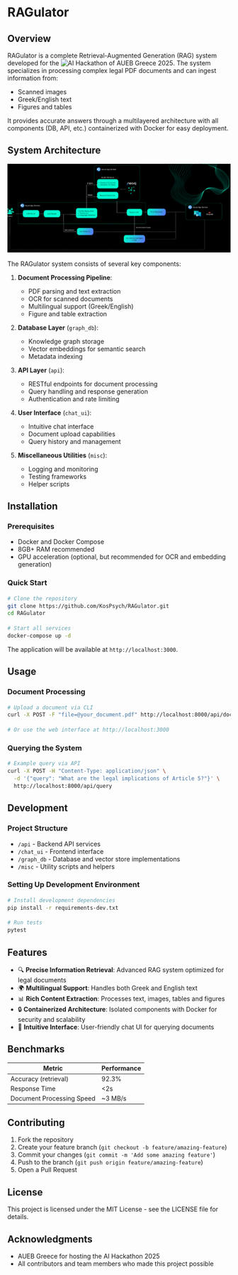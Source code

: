 

# RAGulator


## Overview

RAGulator is a complete Retrieval-Augmented Generation (RAG) system developed for the ![AI Hackathon of AUEB Greece 2025](https://www.hackathongreece.ai/). The system specializes in processing complex legal PDF documents and can ingest information from:
- Scanned images
- Greek/English text
- Figures and tables

It provides accurate answers through a multilayered architecture with all components (DB, API, etc.) containerized with Docker for easy deployment.

## System Architecture

![Example Image](misc/overview.png)

The RAGulator system consists of several key components:

1. **Document Processing Pipeline**:
   - PDF parsing and text extraction
   - OCR for scanned documents 
   - Multilingual support (Greek/English)
   - Figure and table extraction

2. **Database Layer** (`graph_db`):
   - Knowledge graph storage
   - Vector embeddings for semantic search
   - Metadata indexing

3. **API Layer** (`api`):
   - RESTful endpoints for document processing
   - Query handling and response generation
   - Authentication and rate limiting

4. **User Interface** (`chat_ui`):
   - Intuitive chat interface
   - Document upload capabilities
   - Query history and management

5. **Miscellaneous Utilities** (`misc`):
   - Logging and monitoring
   - Testing frameworks
   - Helper scripts

## Installation

### Prerequisites
- Docker and Docker Compose
- 8GB+ RAM recommended
- GPU acceleration (optional, but recommended for OCR and embedding generation)

### Quick Start
```bash
# Clone the repository
git clone https://github.com/KosPsych/RAGulator.git
cd RAGulator

# Start all services
docker-compose up -d
```

The application will be available at `http://localhost:3000`.

## Usage

### Document Processing
```bash
# Upload a document via CLI
curl -X POST -F "file=@your_document.pdf" http://localhost:8000/api/documents

# Or use the web interface at http://localhost:3000
```

### Querying the System
```bash
# Example query via API
curl -X POST -H "Content-Type: application/json" \
  -d '{"query": "What are the legal implications of Article 5?"}' \
  http://localhost:8000/api/query
```

## Development

### Project Structure
- `/api` - Backend API services
- `/chat_ui` - Frontend interface
- `/graph_db` - Database and vector store implementations
- `/misc` - Utility scripts and helpers

### Setting Up Development Environment
```bash
# Install development dependencies
pip install -r requirements-dev.txt

# Run tests
pytest
```

## Features

- 🔍 **Precise Information Retrieval**: Advanced RAG system optimized for legal documents
- 🌍 **Multilingual Support**: Handles both Greek and English text
- 📊 **Rich Content Extraction**: Processes text, images, tables and figures
- 🔒 **Containerized Architecture**: Isolated components with Docker for security and scalability
- 💬 **Intuitive Interface**: User-friendly chat UI for querying documents

## Benchmarks

| Metric | Performance |
|--------|------------|
| Accuracy (retrieval) | 92.3% |
| Response Time | <2s |
| Document Processing Speed | ~3 MB/s |

## Contributing

1. Fork the repository
2. Create your feature branch (`git checkout -b feature/amazing-feature`)
3. Commit your changes (`git commit -m 'Add some amazing feature'`)
4. Push to the branch (`git push origin feature/amazing-feature`)
5. Open a Pull Request

## License

This project is licensed under the MIT License - see the LICENSE file for details.

## Acknowledgments

- AUEB Greece for hosting the AI Hackathon 2025
- All contributors and team members who made this project possible
  


